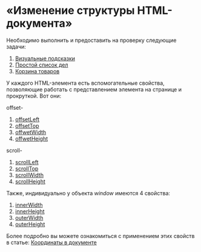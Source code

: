 # «Изменение структуры HTML-документа»

Необходимо выполнить и предоставить на проверку следующие задачи:

1. [Визуальные подсказки](./tooltip/)
2. [Простой список дел](./todo/)
3. [Корзина товаров](./cart/)


У каждого HTML-элемента есть вспомогательные свойства, позволяющие работать
с представлением элемента на странице и прокруткой. Вот они:

offset-

1. [offsetLeft](https://developer.mozilla.org/ru/docs/Web/API/HTMLElement/offsetLeft)
2. [offsetTop](https://developer.mozilla.org/ru/docs/Web/API/HTMLElement/offsetTop)
3. [offwetWidth](https://developer.mozilla.org/ru/docs/Web/API/HTMLElement/offsetWidth)
4. [offwetHeight](https://developer.mozilla.org/ru/docs/Web/API/HTMLElement/offsetHeight)

scroll-

1. [scrollLeft](https://developer.mozilla.org/ru/docs/Web/API/Element/scrollLeft)
2. [scrollTop](https://developer.mozilla.org/ru/docs/Web/API/Element/scrollTop)
3. [scrollWidth](https://developer.mozilla.org/ru/docs/Web/API/Element/scrollWidth)
4. [scrollHeight](https://developer.mozilla.org/ru/docs/Web/API/Element/scrollHeight)

Также, индивидуально у объекта *window* имеются 4 свойства:

1. [innerWidth](https://developer.mozilla.org/en-US/docs/Web/API/Window/innerWidth)
2. [innerHeight](https://developer.mozilla.org/en-US/docs/Web/API/Window/innerHeight)
3. [outerWidth](https://developer.mozilla.org/en-US/docs/Web/API/Window/outerWidth)
4. [outerHeight](https://developer.mozilla.org/en-US/docs/Web/API/Window/outerHeight)

Более подробно вы можете ознакомиться с применением этих свойств в статье:
[Координаты в документе](https://learn.javascript.ru/coordinates-document)
